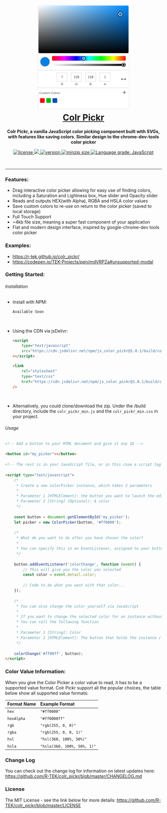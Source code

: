 <!-- prettier-ignore -->
<h1 align="center" style="color: rgb(7, 128, 228)">
    <a href="https://r-tek.github.io/colr_pickr/" target="blank">
        <img height="340" src="/assets/img/interface_view.png"/>
        <br />
        Colr Pickr
    </a>
</h1>

<p align="center">
    <b>Colr Pickr, a vanilla JavaScript color picking component built with SVGs, with features like saving colors. Similar design to the chrome-dev-tools color picker</b>
</p>

<p align="center">
    <a href="https://github.com/R-TEK/colr_pickr/blob/master/LICENSE">
        <img src="https://badgen.net/github/license/R-TEK/colr_pickr?color=ff0000" alt="license" />
    </a>
    <a href="https://github.com/R-TEK/colr_pickr/graphs/contributors">
        <img src="https://badgen.net/badge/maintained/Yes?color=008c17">
    </a>
    <a href="https://www.npmjs.com/package/js_color_pickr">
        <img src="https://badgen.net/npm/v/js_color_pickr?color=7000c5" alt="version" />
    </a>
    <a href="https://bundlephobia.com/result?p=js_color_pickr@1.0.0">
        <img src="https://badgen.net/bundlephobia/minzip/js_color_pickr?color=158fcc" alt="minzip size" />
    </a>
	<a href="https://lgtm.com/projects/g/R-TEK/colr_pickr/context:javascript"><img alt="Language grade: JavaScript" src="https://img.shields.io/lgtm/grade/javascript/g/R-TEK/colr_pickr.svg?logo=lgtm&logoWidth=18"/></a>
</p>

<br/>

---

### Features:

-   Drag interactive color picker allowing for easy use of finding colors, including a Saturation and Lightness box, Hue slider and Opacity slider
-   Reads and outputs HEX(with Alpha), RGBA and HSLA color values
-   Save custom colors to re-use on return to the color picker (saved to local storage)
-   Full Touch Support
-   ~4kb file size, meaning a super fast component of your application
-   Flat and modern design interface, inspired by google-chrome-dev tools color picker

### Examples:

-   https://r-tek.github.io/colr_pickr/
-   https://codepen.io/TEK-Projects/pen/mdVRPZa#unsupported-modal

### Getting Started:

###### Installation

-   Install with NPM:
    ```javascript
    Available Soon
    ```

<br />

-   Using the CDN via jsDelivr:
    ```html
    <script
    	type="text/javascript"
    	src="https://cdn.jsdelivr.net/npm/js_color_pickr@1.0.1/build/color_pickr_min.js"
    ></script>
    ```
    ```html
    <link
    	rel="stylesheet"
    	type="text/css"
    	href="https://cdn.jsdelivr.net/npm/js_color_pickr@1.0.1/build/color_pickr_min.css"
    />
    ```

<br />

-   Alternatively, you could clone/download the zip. Under the /build directory, include the `colr_pickr_min.js` and the `colr_pickr_min.css` in your project.

###### Usage

```html
<!-- Add a button to your HTML document and give it any ID -->

<button id="my_picker"></button>

<!-- The rest is in your JavaScript file, or in this case a script tag -->

<script type="text/javascript">
	/*
	 * Create a new ColorPicker instance, which takes 2 parameters
	 *
	 * Parameter 1 [HTMLElement]: the button you want to launch the editor
	 * Parameter 2 [String] (Optional): A color
	 */

	const button = document.getElementById('my_picker');
	let picker = new ColorPicker(button, '#ff0000');

	/*
	 * What do you want to do after you have chosen the color?
	 *
	 * You can specify this in an EventListener, assigned to your button
	 */

	button.addEventListener('colorChange', function (event) {
		// This will give you the color you selected
		const color = event.detail.color;

		// Code to do what you want with that color...
	});

	/*
	 * You can also change the color yourself via JavaScript
	 *
	 * If you want to change the selected color for an instance without using the picker
	 * You can call the following function
	 *
	 * Parameter 1 [String]: Color
	 * Parameter 2 [HTMLElement]: The button that holds the instance / picker launch button
	 */

	colorChange('#ff00ff', button);
</script>
```

### Color Value Information:

When you give the Color Picker a color value to read, it has to be a supported value format.
Colr Pickr support all the popular choices, the table below show all supported value formats:

| Format Name | Example Format              |
| :---------- | :-------------------------- |
| `hex`       | `"#ff0000"`                 |
| `hexAlpha`  | `"#ff0000ff"`               |
| `rgb`       | `"rgb(255, 0, 0)"`          |
| `rgba`      | `"rgb(255, 0, 0, 1)"`       |
| `hsl`       | `"hsl(360, 100%, 50%)"`     |
| `hsla`      | `"hsla(360, 100%, 50%, 1)"` |

### Change Log

You can check out the change log for information on latest updates here:
https://github.com/R-TEK/colr_pickr/blob/master/CHANGELOG.md

### License

The MIT License - see the link below for more details:
https://github.com/R-TEK/colr_pickr/blob/master/LICENSE
